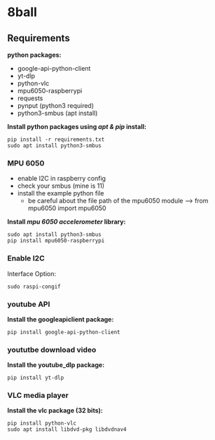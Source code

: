 # 8ball

## Requirements ##
**python packages:**
- google-api-python-client
- yt-dlp
- python-vlc 
- mpu6050-raspberrypi
- requests
- pynput (python3 required)
- python3-smbus (apt install)
  
**Install python packages using *apt & pip* install:**

    pip install -r requirements.txt
    sudo apt install python3-smbus
    
### MPU 6050 ###
- enable I2C in raspberry config
- check your smbus (mine is 11)
- install the example python file
  - be careful about the file path of the mpu6050 module --> from mpu6050 import mpu6050

**Install *mpu 6050 accelerometer* library:**

    sudo apt install python3-smbus
    pip install mpu6050-raspberrypi
    
### Enable I2C ###

Interface Option:

    sudo raspi-congif

### youtube API ###

**Install the googleapiclient package:** 

    pip install google-api-python-client


### yoututbe download video ###

**Install the youtube_dlp package:**

    pip install yt-dlp


### VLC media player ###

**Install the vlc package (32 bits):**

    pip install python-vlc
    sudo apt install libdvd-pkg libdvdnav4

